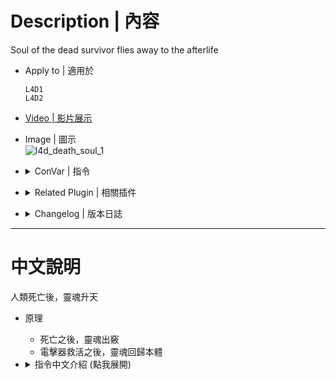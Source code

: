# Description | 內容
Soul of the dead survivor flies away to the afterlife

* Apply to | 適用於
	```
	L4D1
	L4D2
	```

* [Video | 影片展示](https://youtu.be/tSb1ayyhW0I)

* Image | 圖示
	<br/>![l4d_death_soul_1](image/l4d_death_soul_1.gif)

* <details><summary>ConVar | 指令</summary>

	* cfg\sourcemod\l4d_death_soul.cfg
		```php
		// 0=Plugin off, 1=Plugin on.
		l4d_death_soul_allow "1"
		```
</details>

* <details><summary>Related Plugin | 相關插件</summary>

	1. [l4d_graves](/l4d_graves): When a survivor die, on his body appear a grave.
		> 為人類屍體造一個墓碑以做紀念
</details>

* <details><summary>Changelog | 版本日誌</summary>

	* v1.2h (2025-2-18)
		* Fixed error

	* v1.1h (2025-2-12)
		* Fixed crash due to invalid reference

	* v1.0h (2023-7-27)
		* Remove soul when player changes team.
		* Remove CPR

	* Original & Credit
		* [Dragokas](https://forums.alliedmods.net/showthread.php?t=319273)
</details>

- - - -
# 中文說明
人類死亡後，靈魂升天

* 原理
	* 死亡之後，靈魂出竅
	* 電擊器救活之後，靈魂回歸本體

* <details><summary>指令中文介紹 (點我展開)</summary>

	* cfg\sourcemod\l4d_death_soul.cfg
		```php
		// 0=關閉插件, 1=啟動插件
		l4d_death_soul_allow "1"
		```
</details>